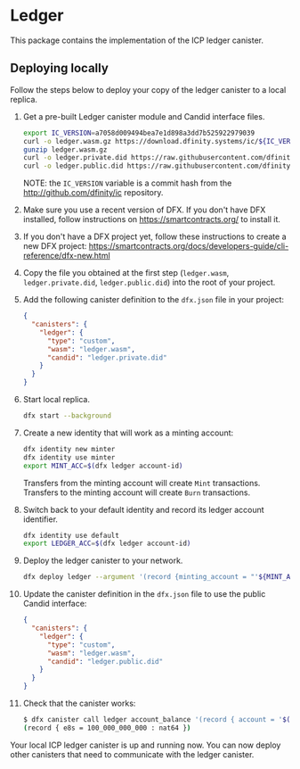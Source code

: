 # Ledger

This package contains the implementation of the ICP ledger canister.

## Deploying locally

Follow the steps below to deploy your copy of the ledger canister to a local replica.

  1. Get a pre-built Ledger canister module and Candid interface files.
     ```sh
     export IC_VERSION=a7058d009494bea7e1d898a3dd7b525922979039
     curl -o ledger.wasm.gz https://download.dfinity.systems/ic/${IC_VERSION}/canisters/ledger-canister_notify-method.wasm.gz
     gunzip ledger.wasm.gz
     curl -o ledger.private.did https://raw.githubusercontent.com/dfinity/ic/${IC_VERSION}/rs/rosetta-api/ledger.did
     curl -o ledger.public.did https://raw.githubusercontent.com/dfinity/ic/${IC_VERSION}/rs/rosetta-api/ledger_canister/ledger.did
     ```
     NOTE: the `IC_VERSION` variable is a commit hash from the http://github.com/dfinity/ic repository.

  1. Make sure you use a recent version of DFX.
     If you don't have DFX installed, follow instructions on https://smartcontracts.org/ to install it.

  1. If you don't have a DFX project yet, follow these instructions to create a new DFX project:
     https://smartcontracts.org/docs/developers-guide/cli-reference/dfx-new.html

  1. Copy the file you obtained at the first step (`ledger.wasm`, `ledger.private.did`, `ledger.public.did`) into the root of your project.

  1. Add the following canister definition to the `dfx.json` file in your project:
     ```json
     {
       "canisters": {
         "ledger": {
           "type": "custom",
           "wasm": "ledger.wasm",
           "candid": "ledger.private.did"
         }
       }
     }
     ```

  1. Start local replica.
     ```sh
     dfx start --background
     ```

  1. Create a new identity that will work as a minting account:
     ```sh
     dfx identity new minter
     dfx identity use minter
     export MINT_ACC=$(dfx ledger account-id)
     ```
     Transfers from the minting account will create `Mint` transactions.
     Transfers to the minting account will create `Burn` transactions.

  1. Switch back to your default identity and record its ledger account identifier.
     ```sh
     dfx identity use default
     export LEDGER_ACC=$(dfx ledger account-id)
     ```

  1. Deploy the ledger canister to your network.
     ```sh
     dfx deploy ledger --argument '(record {minting_account = "'${MINT_ACC}'"; initial_values = vec { record { "'${LEDGER_ACC}'"; record { e8s=100_000_000_000 } }; }; send_whitelist = vec {}})'
     ```

  1. Update the canister definition in the `dfx.json` file to use the public Candid interface:
     ```json
     {
       "canisters": {
         "ledger": {
           "type": "custom",
           "wasm": "ledger.wasm",
           "candid": "ledger.public.did"
         }
       }
     }
     ```

  1. Check that the canister works:
     ```sh
     $ dfx canister call ledger account_balance '(record { account = '$(python3 -c 'print("vec{" + ";".join([str(b) for b in bytes.fromhex("'$LEDGER_ACC'")]) + "}")')' })'
     (record { e8s = 100_000_000_000 : nat64 })
     ```

Your local ICP ledger canister is up and running now.
You can now deploy other canisters that need to communicate with the ledger canister.
